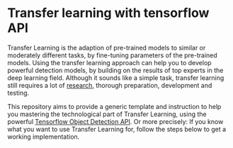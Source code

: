 # Transfer learning with tensorflow API

Transfer Learning is the adaption of pre-trained models to similar or moderately different tasks, by fine-tuning parameters of the pre-trained models. Using the transfer learning approach can help you to develop powerful detection models, by building on the results of top experts in the deep learning field. Although it sounds like a simple task, transfer learning still requires a lot of [research](https://machinelearningmastery.com/transfer-learning-for-deep-learning/), thorough preparation, development and testing. 

This repository aims to provide a generic template and instruction to help you mastering the technological part of Transfer Learning, using the powerful [Tensorflow Object Detection API](https://github.com/tensorflow/models/tree/master/research/object_detection). Or more precisely: If you know what you want to use Transfer Learning for, follow the steps below to get a working implementation. 
